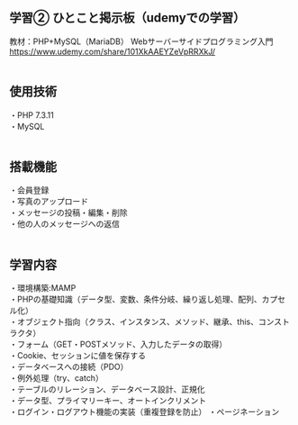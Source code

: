 ## 学習② ひとこと掲示板（udemyでの学習）
教材：PHP+MySQL（MariaDB） Webサーバーサイドプログラミング入門<br>
https://www.udemy.com/share/101XkAAEYZeVpRRXkJ/
<br><br>

## 使用技術
・PHP 7.3.11<br>
・MySQL<br>
<br>

## 搭載機能
・会員登録<br>
・写真のアップロード<br>
・メッセージの投稿・編集・削除<br>
・他の人のメッセージへの返信<br>
<br>

## 学習内容
・環境構築:MAMP<br>
・PHPの基礎知識（データ型、変数、条件分岐、繰り返し処理、配列、カプセル化）<br>
・オブジェクト指向（クラス、インスタンス、メソッド、継承、this、コンストラクタ）<br>
・フォーム（GET・POSTメソッド、入力したデータの取得）<br>
・Cookie、セッションに値を保存する<br>
・データベースへの接続（PDO）<br>
・例外処理（try、catch）<br>
・テーブルのリレーション、データベース設計、正規化<br>
・データ型、プライマリーキー、オートインクリメント<br>
・ログイン・ログアウト機能の実装（重複登録を防止）
・ページネーション
